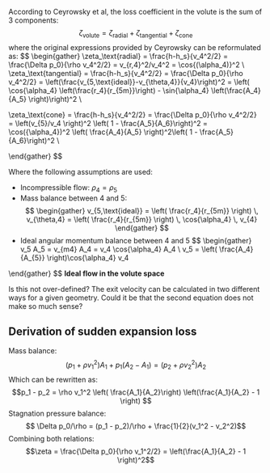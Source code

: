 
According to Ceyrowsky et al, the loss coefficient in the volute is the sum of 3 components:
$$ \zeta_\text{volute} = \zeta_\text{radial} + \zeta_\text{tangential} + \zeta_\text{cone}$$
where the original expressions provided by Ceyrowsky can be reformulated as:
$$
\begin{gather}
\zeta_\text{radial} = \frac{h-h_s}{v_4^2/2} = \frac{\Delta p_0}{\rho v_4^2/2} = v_{r,4}^2/v_4^2 = \cos{(\alpha_4)}^2 \\
\zeta_\text{tangential} = \frac{h-h_s}{v_4^2/2} = \frac{\Delta p_0}{\rho v_4^2/2} = \left(\frac{v_{5,\text{ideal}}-v_{\theta,4}}{v_4}\right)^2 = \left( \cos{\alpha_4}  \left(\frac{r_4}{r_{5m}}\right) - \sin{\alpha_4} \left(\frac{A_4}{A_5}  \right)\right)^2 \\

\zeta_\text{cone} = \frac{h-h_s}{v_4^2/2} = \frac{\Delta p_0}{\rho v_4^2/2} = \left(v_{5}/v_4 \right)^2 \left( 1 - \frac{A_5}{A_6}\right)^2 = \cos({\alpha_4})^2 \left( \frac{A_4}{A_5} \right)^2\left( 1 - \frac{A_5}{A_6}\right)^2 \\

\end{gather}
$$

Where the following assumptions are used:
- Incompressible flow: $\rho_4 = \rho_5$
- Mass balance between 4 and 5:
$$ 
\begin{gather}
v_{5,\text{ideal}}  = \left( \frac{r_4}{r_{5m}} \right) \, v_{\theta,4} = \left( \frac{r_4}{r_{5m}} \right) \, \cos{\alpha_4} \, v_{4}
\end{gather}
$$
- Ideal angular momentum balance between 4 and 5
$$
\begin{gather}
v_5 A_5  = v_{m4} A_4 = v_4 \cos{\alpha_4} A_4 \\
v_5 = \left( \frac{A_4}{A_{5}}  \right)\cos{\alpha_4} v_4

\end{gather}
$$
**Ideal flow in the volute space**


Is this not over-defined? The exit velocity  can be calculated in two different ways for a given geometry. Could it be that the second equation does not make so much sense?

## Derivation of sudden expansion loss

Mass balance:
$$(p_1 + \rho v_1^2)A_1 + p_1(A_2 - A_1) = (p_2 + \rho v_2^2)A_2 $$
Which can be rewritten as:
$$p_1 - p_2 = \rho v_1^2 \left( \frac{A_1}{A_2}\right)  \left(\frac{A_1}{A_2} - 1 \right) $$
Stagnation pressure balance:
$$ \Delta p_0/\rho = (p_1 - p_2)/\rho + \frac{1}{2}(v_1^2 - v_2^2)$$
Combining both relations:
$$\zeta = \frac{\Delta p_0}{\rho v_1^2/2} = \left(\frac{A_1}{A_2} - 1 \right)^2$$

